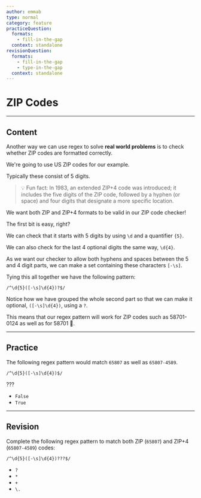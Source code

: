 ```yaml
---
author: emmab
type: normal
category: feature
practiceQuestion:
  formats:
    - fill-in-the-gap
  context: standalone
revisionQuestion:
  formats:
    - fill-in-the-gap
    - type-in-the-gap
  context: standalone
---
```


# ZIP Codes


---

## Content

Another way we can use regex to solve **real world problems** is to check whether ZIP codes are formatted correctly.

We're going to use US ZIP codes for our example.

Typically these consist of 5 digits.

> 💡 Fun fact: In 1983, an extended ZIP+4 code was introduced; it includes the five digits of the ZIP code, followed by a hyphen (or space) and four digits that designate a more specific location.

We want both ZIP and ZIP+4 formats to be valid in our ZIP code checker!

The first bit is easy, right?

We can check that it starts with 5 digits by using `\d` and a quantifier `{5}`.

We can also check for the last 4 optional digits the same way, `\d{4}`.

As we want our checker to allow both hyphens and spaces between the 5 and 4 digit parts, we can make a set containing these characters `[-\s]`.

Tying this all together we have the following pattern:

`/^\d{5}([-\s]\d{4})?$/`

Notice how we have grouped the whole second part so that we can make it optional, `([-\s]\d{4})`, using a `?`.

This means that our regex pattern will work for ZIP codes such as 58701-0124 as well as for 58701 🎉.


---

## Practice

The following regex pattern would match `65807` as well as `65807-4589`.

`/^\d{5}([-\s]\d{4})$/`

???

- `False`
- `True`


---

## Revision

Complete the following regex pattern to match both ZIP (`65807`) and ZIP+4 (`65807-4589`) codes:

```plain-text
/^\d{5}([-\s]\d{4})???$/
```

- `?`
- `*`
- `+`
- `\.`
